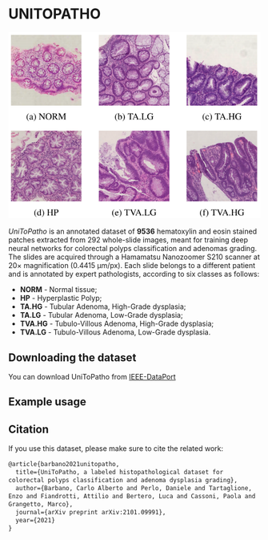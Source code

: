 # UNITOPATHO

![UniToPatho](assets/unitopatho.png)

*UniToPatho* is an annotated dataset of **9536** hematoxylin and eosin stained patches extracted from 292 whole-slide images, meant for training deep neural networks for colorectal polyps classification and adenomas grading. The slides are acquired through a Hamamatsu Nanozoomer S210 scanner at 20× magnification (0.4415 μm/px). Each slide belongs to a different patient and is annotated by expert pathologists, according to six classes as follows:


- **NORM** - Normal tissue;
- **HP** - Hyperplastic Polyp;
- **TA.HG** - Tubular Adenoma, High-Grade dysplasia;
- **TA.LG** - Tubular Adenoma, Low-Grade dysplasia;
- **TVA.HG** - Tubulo-Villous Adenoma, High-Grade dysplasia;
- **TVA.LG** - Tubulo-Villous Adenoma, Low-Grade dysplasia.


## Downloading the dataset

You can download UniToPatho from [IEEE-DataPort](https://ieee-dataport.org/open-access/unitopatho)

## Example usage


## Citation

If you use this dataset, please make sure to cite the related work:

```
@article{barbano2021unitopatho,
  title={UniToPatho, a labeled histopathological dataset for colorectal polyps classification and adenoma dysplasia grading},
  author={Barbano, Carlo Alberto and Perlo, Daniele and Tartaglione, Enzo and Fiandrotti, Attilio and Bertero, Luca and Cassoni, Paola and Grangetto, Marco},
  journal={arXiv preprint arXiv:2101.09991},
  year={2021}
}
```
